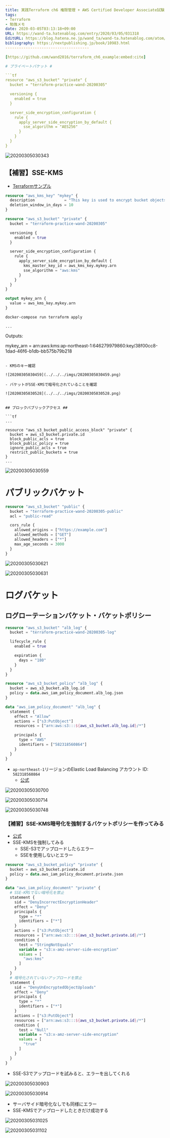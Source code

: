 ```yaml
---
title: 実践Terraform ch6 権限管理 + AWS Certified Developer Associate試験対策
tags:
- Terraform
- 勉強メモ
date: 2020-03-05T03:13:18+09:00
URL: https://wand-ta.hatenablog.com/entry/2020/03/05/031318
EditURL: https://blog.hatena.ne.jp/wand_ta/wand-ta.hatenablog.com/atom/entry/26006613530248710
bibliography: https://nextpublishing.jp/book/10983.html
-------------------------------------

[https://github.com/wand2016/terraform_ch6_example:embed:cite]

# プライベートバケット #

```tf
resource "aws_s3_bucket" "private" {
  bucket = "terraform-practice-wand-20200305"

  versioning {
    enabled = true
  }

  server_side_encryption_configuration {
    rule {
      apply_server_side_encryption_by_default {
        sse_algorithm = "AES256"
      }
    }
  }
}
```

![20200305030343](../../../imgs/20200305030343.png)

## 【補習】SSE-KMS ##

- [Terraformサンプル](https://www.terraform.io/docs/providers/aws/r/s3_bucket.html)

``` tf
resource "aws_kms_key" "mykey" {
  description             = "This key is used to encrypt bucket objects"
  deletion_window_in_days = 10
}

resource "aws_s3_bucket" "private" {
  bucket = "terraform-practice-wand-20200305"

  versioning {
    enabled = true
  }

  server_side_encryption_configuration {
    rule {
      apply_server_side_encryption_by_default {
        kms_master_key_id = aws_kms_key.mykey.arn
        sse_algorithm = "aws:kms"
      }
    }
  }
}

output mykey_arn {
  value = aws_kms_key.mykey.arn
}
```

```sh
docker-compose run terraform apply
```

```
...
```

Outputs:

mykey_arn = arn:aws:kms:ap-northeast-1:646279979860:key/38f00cc8-1dad-46f6-b1db-bb575b79b218
```

- KMSのキー確認

![20200305030459](../../../imgs/20200305030459.png)

- バケットがSSE-KMSで暗号化されていることを確認

![20200305030528](../../../imgs/20200305030528.png)


## ブロックパブリックアクセス ##

```tf
...

resource "aws_s3_bucket_public_access_block" "private" {
  bucket = aws_s3_bucket.private.id
  block_public_acls = true
  block_public_policy = true
  ignore_public_acls = true
  restrict_public_buckets = true
}
...
```

![20200305030559](../../../imgs/20200305030559.png)


# パブリックバケット #

``` tf
resource "aws_s3_bucket" "public" {
  bucket = "terraform-practice-wand-20200305-public"
  acl = "public-read"

  cors_rule {
    allowed_origins = ["https://example.com"]
    allowed_methods = ["GET"]
    allowed_headers = ["*"]
    max_age_seconds = 3000
  }
}
```

![20200305030621](../../../imgs/20200305030621.png)

![20200305030631](../../../imgs/20200305030631.png)

# ログバケット #

## ログローテーションバケット・バケットポリシー ##

```tf
resource "aws_s3_bucket" "alb_log" {
  bucket = "terraform-practice-wand-20200305-log"

  lifecycle_rule {
    enabled = true

    expiration {
      days = "180"
    }
  }
}

resource "aws_s3_bucket_policy" "alb_log" {
  bucket = aws_s3_bucket.alb_log.id
  policy = data.aws_iam_policy_document.alb_log.json
}

data "aws_iam_policy_document" "alb_log" {
  statement {
    effect = "Allow"
    actions = ["s3:PutObject"]
    resources = ["arn:aws:s3:::${aws_s3_bucket.alb_log.id}/*"]

    principals {
      type = "AWS"
      identifiers = ["582318560864"]
    }
  }
}
```



- `ap-northeast-1`リージョンのElastic Load Balancing アカウント ID: `582318560864`
    - [公式](https://docs.aws.amazon.com/ja_jp/elasticloadbalancing/latest/classic/enable-access-logs.html#attach-bucket-policy)

![20200305030700](../../../imgs/20200305030700.png)

![20200305030714](../../../imgs/20200305030714.png)


![20200305030748](../../../imgs/20200305030748.png)



### 【補習】SSE-KMS暗号化を強制するバケットポリシーを作ってみる ###

- [公式](https://docs.aws.amazon.com/ja_jp/AmazonS3/latest/dev/UsingServerSideEncryption.html)
- SSE-KMSを強制してみる
    - SSE-S3でアップロードしたらエラー
    - SSEを使用しないとエラー


```tf
resource "aws_s3_bucket_policy" "private" {
  bucket = aws_s3_bucket.private.id
  policy = data.aws_iam_policy_document.private.json
}

data "aws_iam_policy_document" "private" {
  # SSE-KMSでない暗号化を禁止
  statement {
    sid = "DenyIncorrectEncryptionHeader"
    effect = "Deny"
    principals {
      type = "*"
      identifiers = ["*"]
    }
    actions = ["s3:PutObject"]
    resources = ["arn:aws:s3:::${aws_s3_bucket.private.id}/*"]
    condition {
      test = "StringNotEquals"
      variable = "s3:x-amz-server-side-encryption"
      values = [
        "aws:kms"
      ]
    }
  }
  # 暗号化されていないアップロードを禁止
  statement {
    sid = "DenyUnEncryptedObjectUploads"
    effect = "Deny"
    principals {
      type = "*"
      identifiers = ["*"]
    }
    actions = ["s3:PutObject"]
    resources = ["arn:aws:s3:::${aws_s3_bucket.private.id}/*"]
    condition {
      test = "Null"
      variable = "s3:x-amz-server-side-encryption"
      values = [
        "true"
      ]
    }
  }
}
```

- SSE-S3でアップロードを試みると、エラーを出してくれる

![20200305030903](../../../imgs/20200305030903.png)

![20200305030914](../../../imgs/20200305030914.png)

- サーバサイド暗号化なしでも同様にエラー
- SSE-KMSでアップロードしたときだけ成功する

![20200305031025](../../../imgs/20200305031025.png)

![20200305031102](../../../imgs/20200305031102.png)
